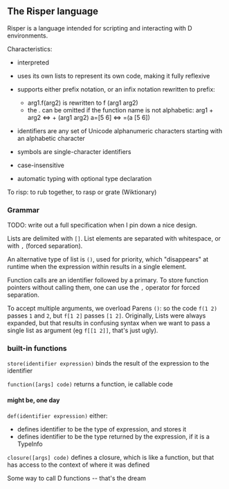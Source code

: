 ## The Risper language

Risper is a language intended for scripting and interacting with D environments.

Characteristics:
 - interpreted
 - uses its own lists to represent its own code, making it fully reflexive
 
 - supports either prefix notation, or an infix notation rewritten to prefix:
    - arg1.f(arg2) is rewritten to f (arg1 arg2)
    - the . can be omitted if the function name is not alphabetic:
      arg1 + arg2 <=> + (arg1 arg2)
      a=[5 6] <=> =(a [5 6])
 
 - identifiers are any set of Unicode alphanumeric characters starting with an
   alphabetic character
 - symbols are single-character identifiers
 - case-insensitive
 - automatic typing with optional type declaration


To risp: to rub together, to rasp or grate (Wiktionary)


### Grammar

TODO: write out a full specification when I pin down a nice design.

Lists are delimited with `[]`. List elements are separated with whitespace, or
with `,` (forced separation).

An alternative type of list is `()`, used for priority, which "disappears" at
runtime when the expression within results in a single element.

Function calls are an identifier followed by a primary. To store function
pointers without calling them, one can use the `,` operator for forced
separation.

To accept multiple arguments, we overload Parens `()`: so the code `f(1 2)`
passes `1` and `2`, but `f[1 2]` passes `[1 2]`. Originally, Lists were always
expanded, but that results in confusing syntax when we want to pass a single
list as argument (eg `f[[1 2]]`, that's just ugly).

### built-in functions

`store(identifier expression)` binds the result of the expression to the
identifier

`function([args] code)` returns a function, ie callable code

#### might be, one day

`def(identifier expression)` either:
 - defines identifier to be the type of expression, and stores it
 - defines identifier to be the type returned by the expression, if it is a
   TypeInfo
   
`closure([args] code)` defines a closure, which is like a function, but that
has access to the context of where it was defined

Some way to call D functions -- that's the dream